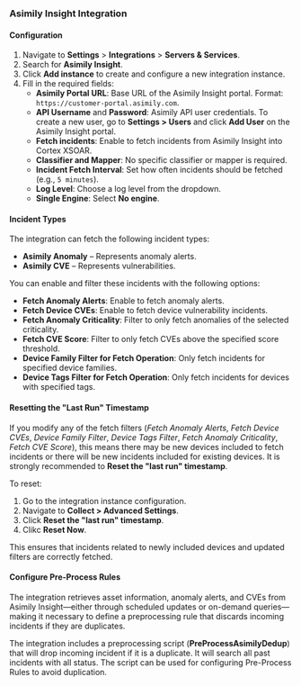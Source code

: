 ### Asimily Insight Integration

#### Configuration

1. Navigate to **Settings** > **Integrations** > **Servers & Services**.
2. Search for **Asimily Insight**.
3. Click **Add instance** to create and configure a new integration instance.
4. Fill in the required fields:
    - **Asimily Portal URL**: Base URL of the Asimily Insight portal. Format: `https://customer-portal.asimily.com`.
    - **API Username** and **Password**: Asimily API user credentials. To create a new user, go to **Settings > Users** and click **Add User** on the Asimily Insight portal.
    - **Fetch incidents**: Enable to fetch incidents from Asimily Insight into Cortex XSOAR.
    - **Classifier and Mapper**: No specific classifier or mapper is required.
    - **Incident Fetch Interval**: Set how often incidents should be fetched (e.g., `5 minutes`).
    - **Log Level**: Choose a log level from the dropdown.
    - **Single Engine**: Select **No engine**.

#### Incident Types

The integration can fetch the following incident types:

- **Asimily Anomaly** – Represents anomaly alerts.
- **Asimily CVE** – Represents vulnerabilities.

You can enable and filter these incidents with the following options:

- **Fetch Anomaly Alerts**: Enable to fetch anomaly alerts.
- **Fetch Device CVEs**: Enable to fetch device vulnerability incidents.
- **Fetch Anomaly Criticality**: Filter to only fetch anomalies of the selected criticality.
- **Fetch CVE Score**: Filter to only fetch CVEs above the specified score threshold.
- **Device Family Filter for Fetch Operation**: Only fetch incidents for specified device families.
- **Device Tags Filter for Fetch Operation**: Only fetch incidents for devices with specified tags.

#### Resetting the "Last Run" Timestamp

If you modify any of the fetch filters (*Fetch Anomaly Alerts*, *Fetch Device CVEs*, *Device Family Filter*, *Device Tags Filter*, *Fetch Anomaly Criticality*, *Fetch CVE Score*), this means there may be new devices included to fetch incidents or there will be new incidents included for existing devices. It is strongly recommended to **Reset the "last run" timestamp**. 

To reset:

1. Go to the integration instance configuration.
2. Navigate to **Collect > Advanced Settings**.
3. Click **Reset the "last run" timestamp**.
4. Clikc **Reset Now**.

This ensures that incidents related to newly included devices and updated filters are correctly fetched.

#### Configure Pre-Process Rules
The integration retrieves asset information, anomaly alerts, and CVEs from Asimily Insight—either through scheduled updates or on-demand queries—making it necessary to define a preprocessing rule that discards incoming incidents if they are duplicates.

The integration includes a preprocessing script (**PreProcessAsimilyDedup**) that will drop incoming incident if it is a duplicate. It will search all past incidents with all status. The script can be used for configuring Pre-Process Rules to avoid duplication.
